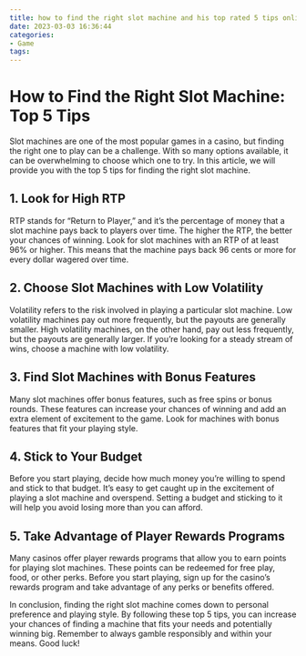 ```yaml
---
title: how to find the right slot machine and his top rated 5 tips online casino
date: 2023-03-03 16:36:44
categories:
- Game
tags:
---
```

# How to Find the Right Slot Machine: Top 5 Tips

Slot machines are one of the most popular games in a casino, but finding the right one to play can be a challenge. With so many options available, it can be overwhelming to choose which one to try. In this article, we will provide you with the top 5 tips for finding the right slot machine.

## 1. Look for High RTP

RTP stands for “Return to Player,” and it’s the percentage of money that a slot machine pays back to players over time. The higher the RTP, the better your chances of winning. Look for slot machines with an RTP of at least 96% or higher. This means that the machine pays back 96 cents or more for every dollar wagered over time.

## 2. Choose Slot Machines with Low Volatility

Volatility refers to the risk involved in playing a particular slot machine. Low volatility machines pay out more frequently, but the payouts are generally smaller. High volatility machines, on the other hand, pay out less frequently, but the payouts are generally larger. If you’re looking for a steady stream of wins, choose a machine with low volatility.

## 3. Find Slot Machines with Bonus Features

Many slot machines offer bonus features, such as free spins or bonus rounds. These features can increase your chances of winning and add an extra element of excitement to the game. Look for machines with bonus features that fit your playing style.

## 4. Stick to Your Budget

Before you start playing, decide how much money you’re willing to spend and stick to that budget. It’s easy to get caught up in the excitement of playing a slot machine and overspend. Setting a budget and sticking to it will help you avoid losing more than you can afford.

## 5. Take Advantage of Player Rewards Programs

Many casinos offer player rewards programs that allow you to earn points for playing slot machines. These points can be redeemed for free play, food, or other perks. Before you start playing, sign up for the casino’s rewards program and take advantage of any perks or benefits offered.

In conclusion, finding the right slot machine comes down to personal preference and playing style. By following these top 5 tips, you can increase your chances of finding a machine that fits your needs and potentially winning big. Remember to always gamble responsibly and within your means. Good luck!